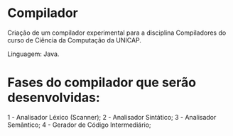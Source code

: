 # Compilador
Criação de um compilador experimental para a disciplina Compiladores do curso de Ciência da Computação da UNICAP. 

Linguagem: Java.

# Fases do compilador que serão desenvolvidas:
1 - Analisador Léxico (Scanner);
2 - Analisador Sintático;
3 - Analisador Semântico;
4 - Gerador de Código Intermediário;
